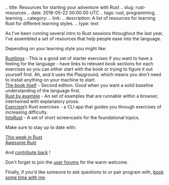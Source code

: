 .. title: Resources for starting your adventure with Rust
.. slug: rust-resources
.. date: 2018-05-22 00:00:00 UTC
.. tags: rust, programming, learning
.. category: 
.. link: 
.. description: A list of resources for learning Rust for different learning styles.
.. type: text

As I've been running several intro to Rust sessions throughout the last year, I've assembled a set of resources that help people ease into the language.  

Depending on your learning style you might like:

[Rustlings](https://github.com/rustlings/rustlings) - This is a good set of starter exercises if you want to have a feeling for the language - have links to relevant book sections for each exercises so you can either start with the book or trying to figure it out yourself first. Ah, and it uses the Playground, which means you don't need to install anything on your machine to start.  
[The book itself](https://doc.rust-lang.org/stable/book/second-edition/index.html) - Second edition. Good when you want a solid baseline understanding of the language first.  
[Rust by example](https://doc.rust-lang.org/stable/rust-by-example/) - An set of examples that are runnable within a browser, intertwined with explanatory prose.  
[Exercism](http://exercism.io/)’s Rust exercises - a CLI app that guides you through exercises of increasing difficulty.  
[IntoRust](http://intorust.com/) - A set of short screencasts for the foundational topics.  

Make sure to stay up to date with:

[This week in Rust](https://this-week-in-rust.org/)  
[Awesome Rust](https://rust.libhunt.com/)  
  
And [contribute back](https://www.rustaceans.org/findwork/starters) !  

Don't forget to join the [user forums](http://users.rust-lang.org/) for the warm welcome.

FInally, if you'd like someone to ask questions to or pair program with, [book some time with me](https://calendly.com/cyplo/pair-programming/).
